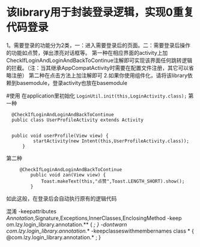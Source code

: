 # 该library用于封装登录逻辑，实现0重复代码登录
 1。需要登录的功能分为2类，一：进入需要登录后的页面。二：需要登录后操作的功能如点赞，弹出漂亮对话框等。
 第一种在相应界面的activity上加CheckIfLoginAndLoginAndBackToContinue注解即可实现该界面任何跳转逻辑的拦截。（注：当其继承AppCompatActivity时需要在配置文件注册，其它可以省略注册）
 第二种在点击方法上加注解即可
 2.如果你使用组件化，请将该library依赖到basemodule，登录activity也放在basemodule
 
#使用
 在application里初始化
    ```
        LoginUtil.init(this,LoginActivity.class);
    ```
  第一种
  
  ```
    @CheckIfLoginAndLoginAndBackToContinue
    public class UserProfileActivity extends Activity
    
    
    public void userProfile(View view) {
            startActivity(new Intent(this,UserProfileActivity.class));
        }
  ```
  
  第二种
  
   ```
        @CheckIfLoginAndLoginAndBackToContinue
            public void zan(View view) {
                Toast.makeText(this,"点赞",Toast.LENGTH_SHORT).show();
            }
   ```
   
   如此这般，在登录后会自动执行原有的逻辑代码
   
 混淆
 -keepattributes *Annotation*,Signature,Exceptions,InnerClasses,EnclosingMethod
 -keep om.lzy.login_library.annotation.** { *; }
 -dontwarn com.lzy.login_library.annotation.**
 -keepclasseswithmembernames class * { @com.lzy.login_library.annotation.* <methods>; }
   
